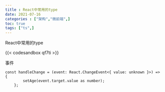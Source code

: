 ```yaml
---
title : React中常用的type
date: 2021-07-16
categories : ["架构","微前端",]
toc: true
tags: ["ts",]
---
```


React中常用的type



 <!--more-->

{{< codesandbox qf7ti >}}

事件
```tsx
const handleChange = (event: React.ChangeEvent<{ value: unknown }>) => {
        setAge(event.target.value as number);
    };
```
